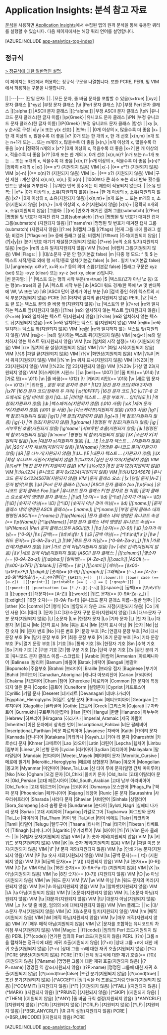 <properties 
	pageTitle="Application Insights의 분석에 대한 참조 자료" 
	description="Application Insights의 강력한 검색 도구인 분석의 정규식" 
	services="application-insights" 
    documentationCenter=""
	authors="alancameronwills" 
	manager="douge"/>

<tags 
	ms.service="application-insights" 
	ms.workload="tbd" 
	ms.tgt_pltfrm="ibiza" 
	ms.devlang="na" 
	ms.topic="article" 
	ms.date="03/21/2016" 
	ms.author="awills"/>

# Application Insights: 분석 참고 자료

[분석](app-analytics.md)을 사용하면 [Application Insights](app-insights-overview.md)에서 수집된 앱의 원격 분석을 통해 유용한 쿼리를 실행할 수 있습니다. 다음 페이지에서는 해당 쿼리 언어를 설명합니다.


[AZURE.INCLUDE [app-analytics-top-index](../../includes/app-analytics-top-index.md)]

## 정규식


[> 정규식에 대한 일반적인 설명](https://github.com/google/re2/wiki/Syntax).

이 페이지는 RE2에서 허용하는 정규식 구문을 나열합니다. 
또한 PCRE, PERL 및 VIM에서 허용하는 구문을 나열합니다. 

||
|---|---
|단일 문자: | 
|. |모든 문자, 줄 바꿈 문자를 포함할 수 있음(s=true) 
|[xyz] |문자 클래스 
|[^xyz] |부정 문자 클래스 
|\\d |Perl 문자 클래스 
|\\D |부정 Perl 문자 클래스 
|[[:alpha:]] |ASCII 문자 클래스 
|[[:^alpha:]] |부정 ASCII 문자 클래스 
|\\pN |유니코드 문자 클래스(한 글자 이름) 
|\\p{Greek} |유니코드 문자 클래스 
|\\PN |부정 유니코드 문자 클래스(한 글자 이름) 
|\\P{Greek} |부정 유니코드 문자 클래스 
|합성: | 
|xy |x, y 순서로 구성 
|x|y |x 또는 y(x 선호) 
|
|반복: |
| |0개 이상의 x, 많을수록 더 좋음 
|x+ |한 개 이상의 x, 많을수록 더 좋음 
|x? |0개 또는 한 개의 x, 한 개 선호 
|x{n,m} |n개 또는 n+1개 또는 ... 또는 m개의 x, 많을수록 더 좋음 
|x{n,} |n개 이상의 x, 많을수록 더 좋음
|x{n} |정확히 n개의 x 
|x*? |0개 이상의 x, 적을수록 더 좋음 
|x+? |한 개 이상의 x, 적을수록 더 좋음 
|x?? |0개 또는 한 개의 x, 0개 선호 
|x{n,m}? |n개 또는 n+1개 또는 ... 또는 m개의 x, 적을수록 더 좋음 
|x{n,}? |n개 이상의 x, 적을수록 더 좋음 
|x{n}? |정확히 n개의 x 
|x{} |(== x*) (지원되지 않음) VIM 
|x{-} |(== x*?) (지원되지 않음) VIM 
|x{-n} |(== x{n}?) (지원되지 않음) VIM 
|x= |(== x?) (지원되지 않음) VIM 
|구현 제한 : 계산 양식 x{n,m}, x{n,} 및 x{n} | 
|1000보다 큰 최소 또는 최대 반복 횟수를 만드는 양식을 거부한다. | 
|무제한 반복 횟수에는 이 제한이 적용되지 않는다. | 
|소유 반복: | 
|x*+ |0개 이상의 x, 소유(지원되지 않음) 
|x++ |한 개 이상의 x, 소유(지원되지 않음) 
|x?+ |0개 이상의 x, 소유(지원되지 않음) 
|x{n,m}+ |n개 또는 ... 또는 m개의 x, 소유(지원되지 않음) 
|x{n,}+ |n개 이상의 x, 소유(지원되지 않음) 
|x{n}+ |정확히 n개의 x, 소유(지원되지 않음)
|그룹화: |
|(re) |번호가 매겨진 캡처 그룹(submatch) 
|(?P<name>re) |명명된 및 번호가 매겨진 캡처 그룹(submatch) 
|(?<name>re) |명명된 및 번호가 매겨진 캡처 그룹(submatch) (지원되지 않음) 
|(?'name're) |명명된 및 번호가 매겨진 캡처 그룹(submatch) (지원되지 않음) 
|(?:re) |비캡처 그룹 
|(?flags) |현재 그룹 내에 플래그 설정; 비캡처 
|(?flags:re) |re 중에 플래그 설정; 비캡처 
|(?#text) |주석(지원되지 않음) 
|(?&#124;x&#124;y&#124;z) |분기 번호 매기기 재설정(지원되지 않음) 
|(?>re) |re의 소유 일치(지원되지 않음) 
|re@> |re의 소유 일치(지원되지 않음) VIM 
|%(re) |비캡처 그룹(지원되지 않음) VIM 
|Flags: | 
|i |대/소문자 구분 안 함(기본값 false) 
|m |다중 행 모드: ^ 및 $ 는 텍스트 시작/종료 외에 행 시작/종료 일치(기본값 false) 
|s |let . 일치 \\n(기본값 false) 
|U |ungreedy: x*와 x*?, x+와 x+? 등의 의미 스왑(기본값 false) 
|플래그 구문은 xyz (set) 또는 -xyz (clear) 또는 xy-z (set xy, clear z)입니다.  
|빈 문자열: | 
|^ |텍스트 또는 행의 시작 부분(m=true) 
|$ |텍스트(\\Z가 아닌 \\z 등) 또는 행(m=true)의 끝 
|\\A |텍스트 시작 부분 
|\\b |ASCII 워드 경계(한 쪽에 \\w 및 반대쪽에 \\W, \\A 또는 \\z) 
|\\B |ASCII 단어 경계가 아닌 부분 
|\\G |검색 중인 하위 텍스트의 시작 부분(지원되지 않음) PCRE 
|\\G |마지막 일치의 끝(지원되지 않음) PERL 
|\\Z |텍스트 끝 또는 텍스트 끝의 줄 바꿈 앞(지원되지 않음) 
|\\z |텍스트의 끝 
|(?=re) |re와 일치하는 텍스트 앞(지원되지 않음) 
|(?!re) |re와 일치하지 않는 텍스트 앞(지원되지 않음) 
|(?<=re) |re와 일치하는 텍스트 뒤(지원되지 않음) 
|(?<!re) |re와 일치하지 않는 텍스트 뒤(지원되지 않음) 
|re& |re와 일치하는 텍스트 앞(지원되지 않음) VIM 
|re@= |re와 일치하는 텍스트 앞(지원되지 않음) VIM 
|re@! |re와 일치하지 않는 텍스트 앞(지원되지 않음) VIM 
|re@<= |re와 일치하는 텍스트 뒤(지원되지 않음) VIM 
|re@<! |re와 일치하지 않는 텍스트 뒤(지원되지 않음) VIM 
|\\zs |일치의 시작 설정(= \\K) (지원되지 않음) VIM 
|\\ze |일치의 끝 설정(지원되지 않음) VIM
|\\%^ |파일 시작(지원되지 않음) VIM 
|\\%$ |파일 끝(지원되지 않음) VIM
|\\%V |화면상(지원되지 않음) VIM 
|\\%# |커서 위치(지원되지 않음) VIM 
|\\%'m |m 위치 표시(지원되지 않음) VIM
|\\%23l |행 23(지원되지 않음) VIM 
|\\%23c |열 23(지원되지 않음) VIM 
|\\%23v |가상 열 23(지원되지 않음) VIM 
|이스케이프 시퀀스: | 
|\\a |bell(== \\007) 
|\\f |폼 피드(== \\014) 
|\\t |가로 탭(== \\011) 
|\\n |줄 바꿈(== \\012) 
|\\r |캐리지 리턴(== \\015) 
|\\v |세로 탭 문자(== \\013) 
|* |리터럴 *, 문장 부호 문자의 경우 * 
|\\123 |8진 문자 코드(최대 3자리) 
|\\x7F |16진 문자 코드(정확히 두 자리) 
|\\x{10FFFF} |16진 문자 코드 
|\\C |UTF-8 모드에서도 단일 바이트 일치 
|\\Q...\\E |리터럴 텍스트 ... 문장 부호가 ... 있더라도
|\\1 |역 참조(지원되지 않음) 
|\\b |백스페이스(지원되지 않음) (\\010 사용) 
|\\cK |제어 문자 ^K(지원되지 않음) (\\001 등 사용)
|\\e |이스케이프(지원되지 않음) (\\033 사용) 
|\\g1 |역 참조(지원되지 않음) 
|\\g{1} |역 참조(지원되지 않음) 
|\\g{+1} |역 참조(지원되지 않음) 
|\\g{-1} |역 참조(지원되지 않음) 
|\\g{name} |명명된 역 참조(지원되지 않음) 
|\\g<name> |서부루틴 호출(지원되지 않음) 
|\\g'name' |서브루틴 호출(지원되지 않음) 
|\\k<name> |명명된 역 참조(지원되지 않음) 
|\\k'name' |명명된 역 참조(지원되지 않음) 
|\\lX |소문자 X(지원되지 않음) 
|\\ux |대문자 x(지원되지 않음) 
|\\L...\\E |소문자 텍스트 ... (지원되지 않음) 
|\\K |$0의 시작 재설정(지원되지 않음) 
|\\N{name} |명명된 유니코드 문자(지원되지 않음)
|\\R |줄 나누기(지원되지 않음) 
|\\U...\\E |대문자 텍스트 ... (지원되지 않음) 
|\\X |확장 유니코드 시퀀스(지원되지 않음) 
|\\%d123 |십진 문자 123(지원되지 않음) VIM 
|\\%xFF |16진 문자 FF(지원되지 않음) VIM 
|\\%o123 |8진 문자 123(지원되지 않음) VIM
|\\%u1234 |유니코드 문자 0x1234(지원되지 않음) VIM 
|\\%U12345678 |유니코드 문자 0x12345678(지원되지 않음) VIM 
|문자 클래스 요소: | 
|x |단일 문자 
|A-Z |문자 범위(포함) 
|\\d |Perl 문자 클래스 
|[:foo:] |ASCII 문자 클래스 foo 
|\\p{Foo} |유니코드 문자 클래스 Foo 
|\\pF |유니코드 문자 클래스 F(한 문자로 된 이름) 
|문자 클래스 요소로서의 명명된 문자 클래스: | 
|[\\d] |숫자(== \\d) 
|[^\\d] |숫자가 아님(== \\D) 
|[\\D] |숫자가 아님(== \\D) 
|[^\\D] |숫자가 아닌 것이 아님(== \\d) 
|[[:name:]] |문자 클래스 내의 명명된 ASCII 클래스(== [:name:]) 
|[^[:name:]] |부정 문자 클래스 내의 명명된 ASCII(== [:^name:]) 
|[\\p{Name}] |문자 클래스 내의 명명된 유니코드 속성(== \\p{Name}) 
|[^\\p{Name}] |부정 문자 클래스 내의 명명된 유니코드 속성(== \\P{Name}) 
|Perl 문자 클래스(모두 ASCII만): | 
|\\d |숫자(== [0-9]) 
|\\D |숫자가 아님(== [^0-9]) 
|\\s |공백(== [\\t\\n\\f\\r ]) 
|\\S |공백 아님(== [^\\t\\n\\f\\r ]) 
|\\w |워드 문자(== [0-9A-Za-z\_]) 
|\\W |워드 문자 아님(== [^0-9A-Za-z\_]) 
|\\h |가로 간격(지원되지 않음) 
|\\H |가로 간격 아님(지원되지 않음) 
|\\v |세로 간격(지원되지 않음)
|\\V |세로 간격 아님(지원되지 않음) 
|ASCII 문자 클래스: | 
|[[:alnum:]] |영숫자(== [0-9A-Za-z]) 
|[[:alpha:]] |알파벳(== [A-Za-z]) 
|[[:ascii:]] |ASCII (== [\\x00-\\x7F]) 
|[[:blank:]] |공백(== [\\t ]) 
|[[:cntrl:]] |제어(== [\\x00-\\x1F\\x7F]) 
|[[:digit:]] |숫자(== [0-9])
|[[:graph:]] |그래픽(== [!-~] == [A-Za-z0-9!"#$%&'()*+,-./:;<=>?@[\\]^\_`{&#124;}~]) 
|[[:lower:]] |lower case (== [a-z]) 
|[[:print:]] |printable (== [ -~] == [ [:graph:]]) 
|[[:punct:]] |punctuation (== [!-/:-@[-`{-~]) 
|[[:space:]] |공백(== [\\t\\n\\v\\f\\r ]) 
|[[:upper:]] |대문자(== [A-Z]) 
|[[:word:]] |워드 문자(== [0-9A-Za-z\_]) 
|[[:xdigit:]] |16진 숫자(== [0-9A-Fa-f]) 
|유니코드 문자 클래스 이름--일반 범주: | 
|C |other 
|Cc |control 
|Cf |형식 
|Cn |할당되지 않은 코드 지점(지원되지 않음) 
|Co |개인 사용 
|Cs |대리 
|L |문자 
|LC |대/소문자 구분 문자(지원되지 않음) 
|L& |대/소문자 구분 문자(지원되지 않음) 
|Ll |소문자 
|Lm |한정자 문자
|Lo |기타 문자 
|Lt |첫 자 
|Lu |대문자 
|M |표시 
|Mc |간격 표시 
|Me |묶는 표시 
|Mn |간격 표시 아님 
|N |숫자 
|Nd |십진 숫자 
|Nl |문자 번호 
|No |다른 번호 
|P |문장 부호 
|Pc |연결자 문장 부호 
|Pd |대시 문장 부호 
|Pe |닫기 문장 부호 
|Pf |최종 문장 부호 
|Pi |초기 문장 부호 
|Po |기타 문장 부호 
|Ps |열기 문장 부호 
|S |기호 
|Sc |통화 기호 
|Sk |한정자 기호 
|Sm |수학 기호 
|So |기타 기호 
|Z |구분 기호 
|Zl |행 구분 기호 
|Zp |단락 구분 기호 
|Zs |공간 분리 기호 
|유니코드 문자 클래스 이름--스크립트: | 
|Arabic |아랍어 
|Armenian |아르메니아어 
|Balinese |발리어 
|Bamum |바뭄어 
|Batak |바탁어
|Bengali |벵갈어 
|Bopomofo |주음부호 
|Brahmi |브라미어 
|Braille |브라유 점자
|Buginese |부기어 
|Buhid |부히드어 
|Canadian\_Aboriginal |캐나다 아보리진어 
|Carian |카리아어 
|Chakma |차크마어 
|Cham |참어 
|Cherokee |체로키어 
|Common |한 문자에 특정되지 않은 문자
|Coptic |콥트어 
|Cuneiform |설형문자 
|Cypriot |키프로스어
|Cyrillic |키릴 문자 
|Deseret |데저레트 
|Devanagari |데바나가리어
|Egyptian\_Hieroglyphs |이집트 상형 문자 
|Ethiopic |에티오피아어 
|Georgian |그루지야어 
|Glagolitic |글라골어 
|Gothic |고트어
|Greek |그리스어 
|Gujarati |구자라트어 
|Gurmukhi |구르무키(펀잡어) 
|Han |한어 
|Hangul |한글 
|Hanunoo |하누누어 
|Hebrew |히브리어 
|Hiragana |히라가나 
|Imperial\_Aramaic |제국 아람어 
|Inherited |이전 문자에서 상속한 언어 
|Inscriptional\_Pahlavi |비문 팔레비어 
|Inscriptional\_Parthian |비문 파르티아어
|Javanese |자바어 
|Kaithi |카이티 문자 
|Kannada |칸나다어 
|Katakana |카타카나 
|Kayah\_Li |카야 리 문자 
|Kharoshthi |카로슈티 문자 
|Khmer |크메르어 
|Lao |라오어 
|Latin |라틴어 
|Lepcha |렙차어 
|Limbu |림부어 
|Linear\_B |선형 문자
|Lycian |리키아어 
|Lydian |리디아어 
|Malayalam |말라얄람어
|Mandaic |만다야어 
|Meetei\_Mayek |메이테이 문자 
|Meroitic\_Cursive |메로에 필기체 
|Meroitic\_Hieroglyphs |메로에 상형문자 
|Miao |먀오어 
|Mongolian |몽고어 
|Myanmar |미얀마어 
|New\_Tai\_Lue |신 타이 루에 문자(일명 간체 따이루어) 
|Nko |Nko 
|Ogham |오검 문자 
|Ol\_Chiki |올치키 문자 
|Old\_Italic |고대 이탈리아 문자 
|Old\_Persian |고대 페르시아어 
|Old\_South\_Arabian |고대 남부 아라비아어
|Old\_Turkic |고대 튀르크어
|Oriya |오리야어 
|Osmanya |오스만어 
|Phags\_Pa |'팍파 문자 
|Phoenician |페키니아어 
|Rejang |레장어 
|Runic |룬 문자 
|Saurashtra |사우라쉬트라어 
|Sharada |샤라다 문자 
|Shavian |샤비안어 
|Sinhala |싱할라어 
|Sora\_Sompeng |소라 솜펭 문자 
|Sundanese |순다어 
|Syloti\_Nagri |실헤티 나가리 문자 
|Syriac |고대 시리아어 
|Tagalog |카갈로그어 
|Tagbanwa |타그반와 문자 
|Tai\_Le |따이레이 
|Tai\_Tham |타이 땀 
|Tai\_Viet |타이 비에트 
|Takri |타크리어 
|Tamil |타밀어 
|Telugu |텔루구어 
|Thaana |타나어 
|Thai |태국어 
|Tibetan |티베트어 
|Tifinagh |티피나그어 
|Ugaritic |우가리트어 
|Vai |바이어 
|Yi |Yi 
|Vim 문자 클래스: | 
|\\i |식별자 문자(지원되지 않음) VIM 
|\\I |\\i 숫자 제외(지원되지 않음) VIM 
|\\k |키워드 문자(지원되지 않음) VIM 
|\\K |\\k 숫자 제외(지원되지 않음) VIM 
|\\f |파일 이름 문자(지원되지 않음) VIM 
|\\F |\\f 문자 제외(지원되지 않음) VIM 
|\\p |인쇄 가능 문자(지원되지 않음) VIM 
|\\P |\\p 숫자 제외(지원되지 않음) VIM 
|\\s |공백 문자(== [ \\t]) (지원되지 않음) VIM 
|\\S |비공백 문자(== [^ \\t]) (지원되지 않음) VIM 
|\\d |숫자(== [0-9]) VIM 
|\\D |\\d VIM 아님 
|\\x |16진 숫자(== [0-9A-Fa-f]) (지원되지 않음) VIM 
|\\X |\\x 아님(지원되지 않음) VIM 
|\\o |8진 숫자(== [0-7]) (지원되지 않음) VIM 
|\\O |\\o 아님(지원되지 않음) VIM 
|\\w |워드 문자 VIM 
|\\W |\\w VIM 아님 
|\\h |워드 문자의 머리(지원되지 않음) VIM 
|\\H |\\h 아님(지원되지 않음) VIM 
|\\a |알파벳(지원되지 않음) VIM 
|\\A |\\a 아님(지원되지 않음) VIM 
|\\l |소문자(지원되지 않음) VIM 
|\\L |소문자 아님(지원되지 않음) VIM 
|\\u |대문자(지원되지 않음) VIM 
|\\U |대문자 아님(지원되지 않음) VIM 
|\_x |\\x 및 줄 바꿈, 임의의 x에 대해(지원되지 않음) VIM 
|Vim 플래그: | 
|\\c |대/소문자 무시(지원되지 않음) VIM 
|\\C |대/소문자 일치(지원되지 않음) VIM 
|\\m |매직(지원되지 않음) VIM 
|\\M |매직 아님(지원되지 않음) VIM 
|\\v |매우 매직(지원되지 않음) VIM 
|\\V |매우 매직 아님(지원되지 않음) VIM 
|\\Z |문자를 조합하는 유니코드의 차이점 무시(지원되지 않음) VIM 
|Magic: | 
|(?{code}) |임의의 Perl 코드(지원되지 않음) PERL 
|(??{code}) |연기된 임의의 Perl 코드(지원되지 않음) PERL 
|(?n) |그룹 n을 캡처하는 정규식에 대한 재귀 호출(지원되지 않음) 
|(?+n) |상대 그룹 +n에 대한 재귀 호출(지원되지 않음)
|(?-n) |상대 그룹 -n에 대한 재귀 호출(지원되지 않음) 
|(?C) |PCRE 설명선(지원되지 않음) PCRE
|(?R) |전체 정규식에 대한 재귀 호출(== (?0)) (지원되지 않음) 
|(?&name) |명명된 그룹에 대한 재귀 호출(지원되지 않음) 
|(?P=name) |명명된 역 참조(지원되지 않음)
|(?P>name) |명명된 그룹에 대한 재귀 호출(지원되지 않음)
|(?(cond)true&#124;false) |조건 분기(지원되지 않음)
|(?(cond)true) |조건 분기(지원되지 않음) 
|(*ACCEPT) |정규식을 더 프롤로그처럼 만들기(지원되지 않음) 
|(*COMMIT) |(지원되지 않음) 
|(*F) |(지원되지 않음) 
|(*FAIL) |(지원되지 않음) 
|(*MARK) |(지원되지 않음) 
|(*PRUNE) |(지원되지 않음) 
|(*SKIP) |(지원되지 않음) 
|(*THEN) |(지원되지 않음) 
|(*ANY) |줄 바꿈 규칙 설정(지원되지 않음)
|(*ANYCRLF) |(지원되지 않음)
|(*CR) |(지원되지 않음)
|(*CRLF) |(지원되지 않음) 
|(*LF) |(지원되지 않음) 
|(*BSR\_ANYCRLF) |\\R 규칙 설정(지원되지 않음) PCRE
|(*BSR\_UNICODE) |(지원되지 않음) PCRE




[AZURE.INCLUDE [app-analytics-footer](../../includes/app-analytics-footer.md)]

<!---HONumber=AcomDC_0330_2016-->
